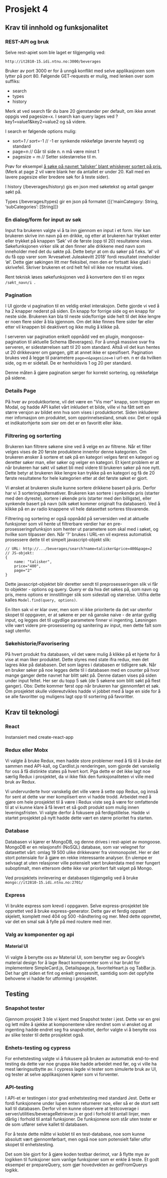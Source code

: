# Prosjekt 4

## Krav til innhold og funksjonalitet

### REST-API og bruk 
Selve rest-apiet som ble laget er tilgjengelig ved:
```
http://it2810-15.idi.ntnu.no:3000/beverages 
```
Bruker av port 3000 er for å unngå konflikt med selve applikasjonen som lytter på port 80. 
Følgende GET-requests er mulig, med lenken over som suffiks:

* search 
* types
* history 

Merk at ved search får du bare 20 gjenstander per default, om ikke annet oppgis ved pagesize=x. I search kan query lages ved ?key1=value1&key2=value2 og så videre. 

I search er følgende options mulig: 
* sort=_1 / sort=_-1  // -1 er synkende rekkefølge (øverste høyest) og standard 
* page=n // Går til side n. n må være minst 1
* pagesize = m // Setter sidestørrelse til m. 

Prøv for eksempel [å søke på navnet ‘talisker’ blant whiskeyer sortert på pris. ](http://it2810-15.idi.ntnu.no:3000/beverages/search?name=talisker&productType=Whisky&sort=price)  (Merk at page 2 vil være blank her da antallet er under 20. Kall med en lavere pagesize eller bredere søk for å teste sider). 

I history (/beverages/history) gis en json med søketekst og antall ganger søkt på. 

Types (/beverages/types) gir en json på formatet {[{‘mainCategory: String, ‘subCategories’: [String]]} 

### En dialog/form for input av søk

Input fra brukeren valgte vi å ta inn gjennom en input i et form. Her kan brukeren skrive inn navn på en drikke, og etter at brukeren har trykket enter eller trykket på knappen ‘Søk’ vil de første (opp til 20) resultatene vises. Søkefunksjonen virker slik at den finner alle drikkene med navn som inneholder med det du søkte på. Dette betyr at om du søker på f.eks. ‘øl’ vil du få opp varer som ‘Arvesølvet Juleakevitt 2018’ fordi resultatet inneholder ‘øl’. Dette gjør søkingen litt mer fleksibel, men den er fortsatt ikke glad i skrivefeil. Skriver brukeren et ord helt feil vil ikke noe resultat vises. 

Rent teknisk løses søkefunksjonen ved å konvertere den til en regex ```/søkt_navn/i ```. 

### Pagination
I UI gjorde vi pagination til en veldig enkel interaksjon. Dette gjorde vi ved å ha 2 knapper nederst på siden. En knapp for forrige side og en knapp for neste side. Brukeren kan bla til neste side/forrige side helt til det ikke lengre er noen flere sider å bla igjennom. Om det ikke finnes flere sider før eller etter vil knappen bli deaktivert og ikke mulig å klikke på.


I serveren var pagination enkelt oppnådd ved en plugin, mongoose-pagination til aktuelle Schema (Beverages). For å unngå massive svar fra serveren, er sidestørrelsen satt til 20 som standard. Altså vil det kun hentes ut 20 drikkevarer om gangen, gitt at annet ikke er spesifisert.
Pagination brukes ved å legge til parametere ```page=n&pagesize=m``` i url-en. n er da hvilken side, og m er sidetall. De er henholdsvis 1 og 20 per standard.

Denne måten å gjøre pagination sørger for korrekt sortering, og rekkefølge på sidene.

### Details Page
På hver av produktkortene, vil det være en "Vis mer" knapp, som trigger en Modal, og hadde API kallet vårt inkludert et bilde, ville vi ha fått sett en større versjon av bildet enn hva som vises i produktkortet. Siden inkluderer mer infomasjon om produktet, som opprinnelsesland, smak osv. Det er også et indikatorhjerte som sier om det er en favoritt eller ikke.

### Filtrering og sorterting
Brukeren kan filtrere søkene sine ved å velge en av filtrene. Når et filter velges vises de 20 første produktene innenfor denne kategorien. Om brukeren ønsker å sortere et søk på en kategori velges først en kategori og deretter søker man, eller søker og velger en kategori.
Et kjent problem er at når brukeren har søkt vil søket bli med videre til brukeren søker på noe nytt. Dette betyr at brukeren ikke lengre kan trykke på en kategori og få de 20 første resultatene for hele kategorien etter at det første søket er gjort. 

Vi ønsket at brukeren skulle kunne sortere drikkene basert på pris. Derfor har vi 3 sorteringsalternativer. Brukeren kan sortere i synkende pris (starter med den dyreste), sortere i økende pris (starter med den billigste), eller synkende basert på navn (slik søket kommer originalt fra databasen). Ved å klikke på en av radio knappene vil hele datasettet sorteres tilsvarende. 

Filtrering og sortering er også oppnådd på serversiden ved at aktuelle funksjoner som vil hente ut filtrerbare verdier har en pre-prosesseringsfunksjon som henter ut parametere som skal med i søket, og hvilke som tilpasser den.
Når '?' brukes i URL-en vil express automatisk prosessere dette til et simpelt javascript-objekt slik:
```
// URL: http://.../beverages/search?name=talisker&price=400&page=2
// JS-objekt:
{
    name: "talisker",
    price="400",
    page="2"
}
```
Dette javascript-objektet blir deretter sendt til preprosesseringen slik vi får to objekter - options og query. Query er da hva det søkes på, som navn og pris, mens options er innstillinger slik som sidestall og størrelse.
Utifra dette kalles ```Model.find(query, options)```.

En liten sak vi er klar over, men som vi ikke prioriterte da det var utenfor skopet til oppgaven, er at søkene er per nå ganske naive - de antar gydlig input, og legges det til ugydlige parametere finner vi ingenting.
Løsningen ville vært videre pre-prosessering og sanitering av input, men dette falt som sagt utenfor.

### Søkehistorie/Favorisering
På hvert produkt fra databasen, vil det være mulig å klikke på et hjerte for å vise at man liker produktet. Dette styres med state ifra redux, men det lagres ikke på databasen. Det som lagres i databasen er tidligere søk.
Når en bruker søker på noe legges dette til i databasen med en counter på hvor mange ganger dette navnet har blitt søkt på. Denne dataen vises på siden under input feltet. Her ser du topp 5 søk (de 5 søkene som blitt søkt på flest ganger). Obs: Dette kommer først opp når brukeren har gjennomført et søk. 
Om prosjektet skulle videreutvikles hadde vi jobbet med å lage en side for å se alle favoritter og muligens lagt opp til sortering på favoritter.

## Krav til teknologi

### React
Instansiert med create-react-app

### Redux eller Mobx
Vi valgte å bruke Redux, men hadde store problemer med å få til å bruke det sammen med API-kall, og Cardlist.js renderingen, som gjorde det vanskelig for oss å få distinkte states på hvert kort. Pga dette er det ikke lagt noe særlig Redux i prosjektet, da vi ikke fikk den funksjonaliteten vi ville med bruk av Redux. 

Vi undervurderte hvor vanskelig det ville være å sette opp Redux, og innså for sent at dette var mer komplisert enn vi hadde trodd. Arbeidet med å gjøre om hele prosjektet til å være i Redux viste seg å være for omfattende til at vi kunne klare å få levert et så godt produkt som mulig innen leveringsfristen. 
Vi valgte derfor å fokusere på ferdigstillelse. Hadde vi startet prosjektet på nytt hadde dette vært en større prioritet fra starten. 

### Database
Databasen vi kjører er MongoDB, og denne drives i rest-apiet av mongoose. MongoDB er en relasjonsfri (NoSQL) database, som var velegnet for datasettet vårt: omlag 19 500 ulike
drikkevarer fra vinmonopolet. Her er det stort potensiale for å gjøre en rekke interessante analyser. En ulempe er selvsagt at uten relasjoner ville potensielt vært brukerdata med mer fungert suboptimalt, men ettersom dette ikke var prioritert falt valget på Mongo.

Ved prosjektets innlevering er databasen tilgjengelig ved å bruke ``` mongo://it2810-15.idi.ntnu.no:2701/ ```

### Express
Vi brukte express som krevd i oppgaven. Selve express-prosjektet ble opprettet ved å bruke express-generator. Dette gav et ferdig oppsatt skjelett,
komplett med 404 og 500 -håndtering og mer. Med dette opprettet, var det en smal sak å fylle på med routere med mer.

### Valg av komponenter og api
#### Material UI
Vi valgte å benytte oss av Material UI, som benytter seg av Google’s material design for å lage React komponenter som vi har brukt for implementere SimpleCard.js, Detailspage.js, favoriteHeart.js og TabBar.js. Det har gitt siden et fint og enkelt grensesnitt, samtidig som det oppfylte behovene vi hadde for utforming i prosjektet.

## Testing

### Snapshot tester
Gjennom prosjekt 3 ble vi kjent med Snapshot tester i jest. Dette var en grei og lett måte å sjekke at komponentene våre rendret som vi ønsket og at ingenting hadde endret seg fra snapshottet, derfor valgte vi å benytte oss av slike tester til dette prosjektet også. 

### Enhets-testing og cypress
For enhetstesting valgte vi å fokusere på bruken av automatisk end-to-end testing da dette var noe gruppa ikke hadde arbeidet med før, og vi ville ha mest læringsutbytte av. I cypress lagde vi tester som simulerte bruk av UI, og tester at selve applikasjonen kjører som vi forventer. 

### API-testing
I API-et er testingen i stor grad enhetstesting med standard Jest. Dette er fordi funksjonene under lupen enten returnerer noe, eller så er de stort sett kall til databasen. Derfor vil en kunne observere at testcoverage i server/utilities/beverageRetriever.js er god i forhold til antall linjer, men dårlig i forhold til antall funksjoner. De funksjonene som står uten tester er de som utfører selve kallet til databasen. 

For å teste dette måtte vi koblet til en test-database, noe som kunne absolutt vært gjennomførbart, men også noe som potensielt faller utfor skopet til enhetstesting. 

Det som ble gjort for å gjøre koden testbar derimot, var å flytte mye av logikken til funksjoner som vanlige funksjoner som er enkle å teste. Et godt eksempel er prepareQuery, som gjør hovedvekten av getFromQuerys logikk. 

